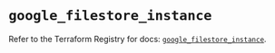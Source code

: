 # `google_filestore_instance`

Refer to the Terraform Registry for docs: [`google_filestore_instance`](https://registry.terraform.io/providers/hashicorp/google/6.29.0/docs/resources/filestore_instance).
